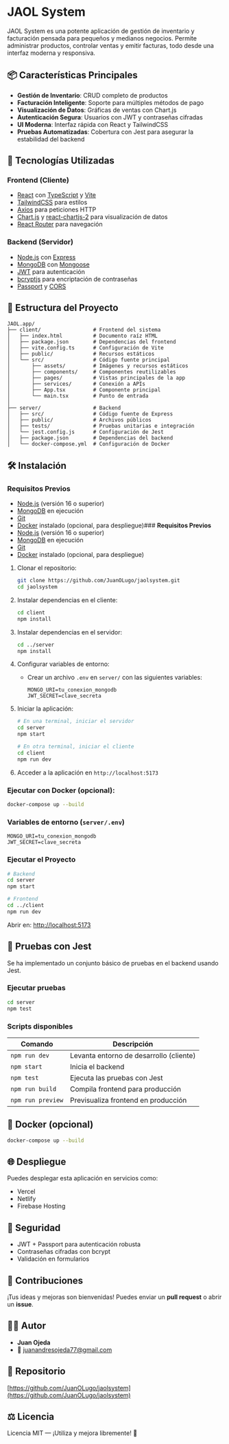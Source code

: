 
# JAOL System

JAOL System es una potente aplicación de gestión de inventario y facturación pensada para pequeños y medianos negocios. Permite administrar productos, controlar ventas y emitir facturas, todo desde una interfaz moderna y responsiva.

## 📦 Características Principales

- **Gestión de Inventario**: CRUD completo de productos
- **Facturación Inteligente**: Soporte para múltiples métodos de pago
- **Visualización de Datos**: Gráficas de ventas con Chart.js
- **Autenticación Segura**: Usuarios con JWT y contraseñas cifradas
- **UI Moderna**: Interfaz rápida con React y TailwindCSS
- **Pruebas Automatizadas**: Cobertura con Jest para asegurar la estabilidad del backend

## 🚀 Tecnologías Utilizadas

### **Frontend (Cliente)**
- [React](https://reactjs.org/) con [TypeScript](https://www.typescriptlang.org/) y [Vite](https://vitejs.dev/)
- [TailwindCSS](https://tailwindcss.com/) para estilos
- [Axios](https://axios-http.com/) para peticiones HTTP
- [Chart.js](https://www.chartjs.org/) y [react-chartjs-2](https://react-chartjs-2.js.org/) para visualización de datos
- [React Router](https://reactrouter.com/) para navegación

### **Backend (Servidor)**
- [Node.js](https://nodejs.org/) con [Express](https://expressjs.com/)
- [MongoDB](https://www.mongodb.com/) con [Mongoose](https://mongoosejs.com/)
- [JWT](https://jwt.io/) para autenticación
- [bcryptjs](https://www.npmjs.com/package/bcryptjs) para encriptación de contraseñas
- [Passport](http://www.passportjs.org/) y [CORS](https://www.npmjs.com/package/cors)

## 📂 Estructura del Proyecto

```
JAOL.app/
├── client/                 # Frontend del sistema
│   ├── index.html          # Documento raíz HTML
│   ├── package.json        # Dependencias del frontend
│   ├── vite.config.ts      # Configuración de Vite
│   ├── public/             # Recursos estáticos
│   └── src/                # Código fuente principal
│       ├── assets/         # Imágenes y recursos estáticos
│       ├── components/     # Componentes reutilizables
│       ├── pages/          # Vistas principales de la app
│       ├── services/       # Conexión a APIs
│       ├── App.tsx         # Componente principal
│       └── main.tsx        # Punto de entrada
│
├── server/                 # Backend
│   ├── src/                # Código fuente de Express
│   ├── public/             # Archivos públicos
│   ├── tests/              # Pruebas unitarias e integración
│   └── jest.config.js      # Configuración de Jest
│   ├── package.json        # Dependencias del backend
│   └── docker-compose.yml  # Configuración de Docker
```

## 🛠️ Instalación

### **Requisitos Previos**
- [Node.js](https://nodejs.org/) (versión 16 o superior)
- [MongoDB](https://www.mongodb.com/) en ejecución
- [Git](https://git-scm.com/)
- [Docker](https://www.docker.com/) instalado (opcional, para despliegue)### **Requisitos Previos**
- [Node.js](https://nodejs.org/) (versión 16 o superior)
- [MongoDB](https://www.mongodb.com/) en ejecución
- [Git](https://git-scm.com/)
- [Docker](https://www.docker.com/) instalado (opcional, para despliegue)


1. Clonar el repositorio:
   ```sh
   git clone https://github.com/JuanOLugo/jaolsystem.git
   cd jaolsystem
   ```

2. Instalar dependencias en el cliente:
   ```sh
   cd client
   npm install
   ```

3. Instalar dependencias en el servidor:
   ```sh
   cd ../server
   npm install
   ```

4. Configurar variables de entorno:
   - Crear un archivo `.env` en `server/` con las siguientes variables:
     ```env
     MONGO_URI=tu_conexion_mongodb
     JWT_SECRET=clave_secreta
     ```

5. Iniciar la aplicación:
   ```sh
   # En una terminal, iniciar el servidor
   cd server
   npm start
   
   # En otra terminal, iniciar el cliente
   cd client
   npm run dev
   ```

6. Acceder a la aplicación en `http://localhost:5173`

### **Ejecutar con Docker** (opcional):
```sh
docker-compose up --build
```

### Variables de entorno (`server/.env`)
```env
MONGO_URI=tu_conexion_mongodb
JWT_SECRET=clave_secreta
```

### Ejecutar el Proyecto

```bash
# Backend
cd server
npm start

# Frontend
cd ../client
npm run dev
```

Abrir en: [http://localhost:5173](http://localhost:5173)

## 🧪 Pruebas con Jest

Se ha implementado un conjunto básico de pruebas en el backend usando Jest.

### Ejecutar pruebas

```bash
cd server
npm test
```

### Scripts disponibles

| Comando           | Descripción                                |
|-------------------|--------------------------------------------|
| `npm run dev`     | Levanta entorno de desarrollo (cliente)    |
| `npm start`       | Inicia el backend                          |
| `npm test`        | Ejecuta las pruebas con Jest               |
| `npm run build`   | Compila frontend para producción           |
| `npm run preview` | Previsualiza frontend en producción        |

## 🐳 Docker (opcional)

```bash
docker-compose up --build
```

## 🌐 Despliegue

Puedes desplegar esta aplicación en servicios como:

- Vercel
- Netlify
- Firebase Hosting


## 🔐 Seguridad

- JWT + Passport para autenticación robusta
- Contraseñas cifradas con bcrypt
- Validación en formularios

## 👥 Contribuciones

¡Tus ideas y mejoras son bienvenidas! Puedes enviar un **pull request** o abrir un **issue**.

## 🧑‍💻 Autor

- **Juan Ojeda**  
- 📧 [juanandresojeda77@gmail.com](mailto:juanandresojeda77@gmail.com)

## 📁 Repositorio

[https://github.com/JuanOLugo/jaolsystem](https://github.com/JuanOLugo/jaolsystem)

## ⚖️ Licencia

Licencia MIT — ¡Utiliza y mejora libremente! 🚀
